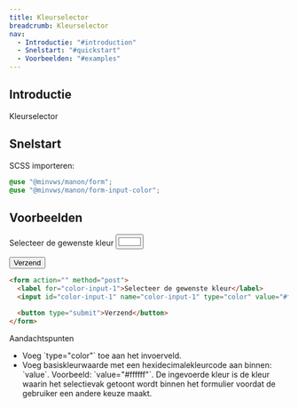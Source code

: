 ```yaml
---
title: Kleurselector
breadcrumb: Kleurselector
nav:
  - Introductie: "#introduction"
  - Snelstart: "#quickstart"
  - Voorbeelden: "#examples"
---
```


<h2 id="introduction">Introductie</h2>

Kleurselector

<h2 id="quickstart">Snelstart</h2>

SCSS importeren:

```scss
@use "@minvws/manon/form";
@use "@minvws/manon/form-input-color";
```

<h2 id="examples">Voorbeelden</h2>

<form action="" method="post">
  <label for="color-input-1">Selecteer de gewenste kleur</label>
  <input id="color-input-1" name="color-input-1" type="color" value="#ffffff" />

<button type="submit">Verzend</button>

</form>

```html
<form action="" method="post">
  <label for="color-input-1">Selecteer de gewenste kleur</label>
  <input id="color-input-1" name="color-input-1" type="color" value="#ffffff" />

  <button type="submit">Verzend</button>
</form>
```

<div class="explanation" role="group" aria-label="Toelichting">
  <span>Aandachtspunten</span>
  <ul>
    <li>
      Voeg `type="color"` toe aan het invoerveld.
    </li>
    <li>
      Voeg basiskleurwaarde met een hexidecimalekleurcode aan binnen: `value`.
      Voorbeeld: `value="#ffffff"`. De ingevoerde kleur is de kleur waarin het
      selectievak getoont wordt binnen het formulier voordat de gebruiker een
      andere keuze maakt.
    </li>
  </ul>
</div>
